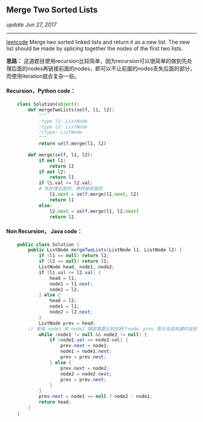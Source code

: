 ## Merge Two Sorted Lists
_update Jun 27, 2017_

---
[leetcode](https://leetcode.com/problems/merge-two-sorted-lists/#/description)
Merge two sorted linked lists and return it as a new list. The new list should be made by splicing together the nodes of the first two lists.

**思路：**
这道题目使用recursion比较简单，因为recursion可以很简单的做到先处理后面的nodes再链接前面的nodes，即可以不让前面的nodes丢失后面的部分，而使用iteration就会复杂一些。

#### Recursion，Python code：

```python
    class Solution(object):
        def mergeTwoLists(self, l1, l2):
            """
            :type l1: ListNode
            :type l2: ListNode
            :rtype: ListNode
            """
            return self.merge(l1, l2)
            
        def merge(self, l1, l2):
            if not l1:
                return l2
            if not l2:
                return l1
            if l1.val <= l2.val:
            # 先处理后面的，再拼接前面的
                l1.next = self.merge(l1.next, l2)
                return l1
            else:
                l2.next = self.merge(l1, l2.next)
                return l2
```

#### Non Recursion， Java code：
```java
    public class Solution {
        public ListNode mergeTwoLists(ListNode l1, ListNode l2) {
            if (l1 == null) return l2;
            if (l2 == null) return l1;
            ListNode head, node1, node2;
            if (l1.val <= l2.val) {
                head = l1;
                node1 = l1.next;
                node2 = l2;
            } else {
                head = l2;
                node1 = l1;
                node2 = l2.next;
            }
            ListNode prev = head;
        // 使用 node1 和 node2 跟踪需要比较的两个node，prev 表示当前构建的链表的最后一个节点。 
            while (node1 != null && node2 != null) {
                if (node1.val <= node2.val) {
                    prev.next = node1;
                    node1 = node1.next;
                    prev = prev.next;
                } else {
                    prev.next = node2;
                    node2 = node2.next;
                    prev = prev.next;
                }
            }
            prev.next = node1 == null ? node2 : node1;
            return head;
        }
    }
```